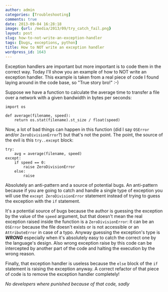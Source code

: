 ```yaml
---
author: admin
categories: [Troubleshooting]
comments: true
date: 2013-09-04 16:28:18
image: {url: /media/2013/09/try_catch_fail.png}
layout: post
slug: how-to-not-write-an-exception-handler
tags: [bugs, exceptions, python]
title: How to NOT write an exception handler
wordpress_id: 1643
---
```


Exception handlers are important but more important is to code them in the correct way. Today I'll show you an example of how to NOT write an exception handler. This example is taken from a real piece of code I found laying around in the code base, so "True story bro!" :-)

<!-- more -->

Suppose we have a function to calculate the average time to transfer a file over a network with a given bandwidth in bytes per seconds:


    
    
    import os
    
    def average(filename, speed):
        return os.stat(filename).st_size / float(speed) 
    



Now, a lot of bad things can happen in this function (did I say `OSError` and/or `ZeroDivisionError`?) but that's not the point. The point, the source of the evil is this `try..except` block:


    
    
    try:
        avg = average(filename, speed)
    except:
        if speed == 0:
            raise ZeroDivisionError
        else:
            raise
    



Absolutely an anti-pattern and a source of potential bugs. An anti-pattern because if you are going to catch and handle a single type of exception you will use the `except ZeroDivisionError` statement instead of trying to guess the exception with the `if` statement. 

It's a potential source of bugs because the author is guessing the exception by the value of the `speed` argument, but that doesn't mean the real exception raised inside the function is a `ZeroDivisionError`: it can be an `OSError` because the file doesn't exists or is not accessible or an `AttributeError` in case of a typo. Anyway guessing the exception's type is ***WRONG*** especially when it's absolutely easy to catch the correct one by the language's design. Also wrong exception raise by this code can be intercepted by another part of the code and halting the execution by the wrong reason. 

Finally, that exception handler is useless because the `else` block of the `if` statement is raising the exception anyway. A correct refactor of that piece of code is to remove the exception handler completely! 

_No developers where punished because of that code, sadly_
